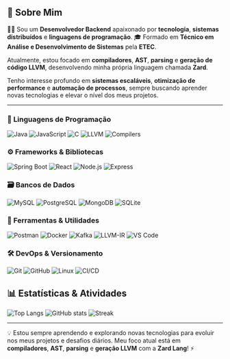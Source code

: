 ## 🌟 Sobre Mim

👨‍💻 Sou um **Desenvolvedor Backend** apaixonado por **tecnologia**, **sistemas distribuídos** e **linguagens de programação**.
🎓 Formado em **Técnico em Análise e Desenvolvimento de Sistemas** pela **ETEC**.

Atualmente, estou focado em **compiladores**, **AST**, **parsing** e **geração de código LLVM**, desenvolvendo minha própria linguagem chamada **Zard**. 

Tenho interesse profundo em **sistemas escaláveis**, **otimização de performance** e **automação de processos**, sempre buscando aprender novas tecnologias e elevar o nível dos meus projetos.

---

### 🧠 Linguagens de Programação

![Java](https://img.shields.io/badge/-Java-007396?style=for-the-badge\&logo=Java\&logoColor=white)
![JavaScript](https://img.shields.io/badge/-JavaScript-F7DF1E?style=for-the-badge\&logo=javascript\&logoColor=black)
![C](https://img.shields.io/badge/-C-00599C?style=for-the-badge\&logo=c\&logoColor=white)
![LLVM](https://img.shields.io/badge/-LLVM-262D3A?style=for-the-badge\&logo=llvm\&logoColor=white)
![Compilers](https://img.shields.io/badge/-Compilers-800080?style=for-the-badge\&logo=googlescholar\&logoColor=white)

### ⚙️ Frameworks & Bibliotecas

![Spring Boot](https://img.shields.io/badge/-Spring%20Boot-6DB33F?style=for-the-badge\&logo=spring\&logoColor=white)
![React](https://img.shields.io/badge/-React-61DAFB?style=for-the-badge\&logo=react\&logoColor=black)
![Node.js](https://img.shields.io/badge/-Node.js-339933?style=for-the-badge\&logo=node.js\&logoColor=white)
![Express](https://img.shields.io/badge/-Express-000000?style=for-the-badge\&logo=express\&logoColor=white)

### 🗃️ Bancos de Dados

![MySQL](https://img.shields.io/badge/-MySQL-4479A1?style=for-the-badge\&logo=mysql\&logoColor=white)
![PostgreSQL](https://img.shields.io/badge/-PostgreSQL-336791?style=for-the-badge\&logo=postgresql\&logoColor=white)
![MongoDB](https://img.shields.io/badge/-MongoDB-47A248?style=for-the-badge\&logo=mongodb\&logoColor=white)
![SQLite](https://img.shields.io/badge/-SQLite-003B57?style=for-the-badge\&logo=sqlite\&logoColor=white)

### 🔧 Ferramentas & Utilidades

![Postman](https://img.shields.io/badge/-Postman-FF6C37?style=for-the-badge\&logo=postman\&logoColor=white)
![Docker](https://img.shields.io/badge/-Docker-2496ED?style=for-the-badge\&logo=docker\&logoColor=white)
![Kafka](https://img.shields.io/badge/-Kafka-231F20?style=for-the-badge\&logo=apache-kafka\&logoColor=white)
![LLVM-IR](https://img.shields.io/badge/-LLVM--IR-555555?style=for-the-badge\&logo=llvm\&logoColor=white)
![VS Code](https://img.shields.io/badge/-VS%20Code-007ACC?style=for-the-badge\&logo=visual-studio-code\&logoColor=white)

### 🛠️ DevOps & Versionamento

![Git](https://img.shields.io/badge/-Git-F05032?style=for-the-badge\&logo=git\&logoColor=white)
![GitHub](https://img.shields.io/badge/-GitHub-181717?style=for-the-badge\&logo=github\&logoColor=white)
![Linux](https://img.shields.io/badge/-Linux-FCC624?style=for-the-badge\&logo=linux\&logoColor=black)
![CI/CD](https://img.shields.io/badge/-CI%2FCD-0A0A0A?style=for-the-badge\&logo=githubactions\&logoColor=white)


## 📊 Estatísticas & Atividades

![Top Langs](https://github-readme-stats.vercel.app/api/top-langs/?username=Halleey\&layout=compact\&theme=default)
![GitHub stats](https://github-readme-stats.vercel.app/api?username=Halleey\&show_icons=true\&theme=default)
![Streak](https://streak-stats.demolab.com?user=Halleey\&theme=default\&hide_border=false)

---

💡 Estou sempre aprendendo e explorando novas tecnologias para evoluir nos meus projetos e desafios diários. Meu foco atual está em **compiladores**, **AST**, **parsing** e **geração LLVM** com a **Zard Lang**! ⚡
